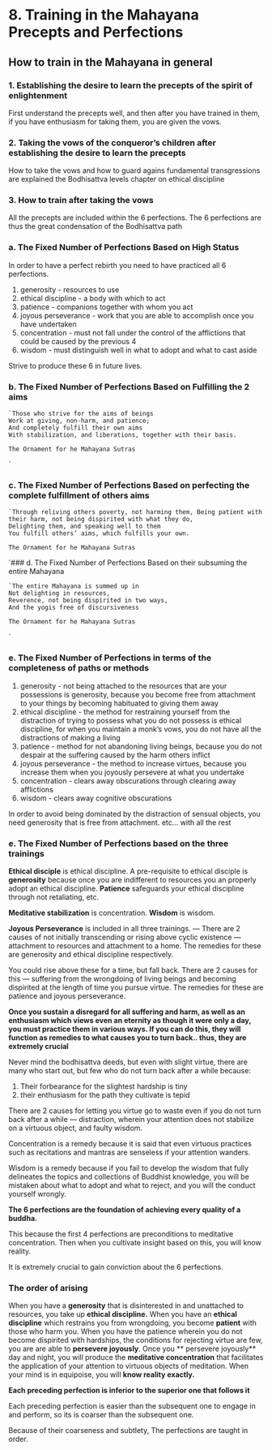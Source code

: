 
# 8. Training in the Mahayana Precepts and Perfections
## How to train in the Mahayana in general

### 1. Establishing the desire to learn the precepts of the spirit of enlightenment
First understand the precepts well, and then after you have trained in them, if you have enthusiasm for taking them, you are given the vows.
### 2. Taking the vows of the conqueror’s children after establishing the desire to learn the precepts
 How to take the vows and how to guard agains fundamental transgressions are explained the Bodhisattva levels chapter on ethical discipline

### 3. How to train after taking the vows
All the precepts are included within the 6 perfections. The 6 perfections are thus the great condensation of the Bodhisattva path

### a. The Fixed Number of Perfections Based on High Status
In order to have a perfect rebirth you need to have practiced all 6 perfections.

1. generosity - resources to use
2. ethical discipline - a body with which to act
3. patience - companions together with whom you act
4. joyous perseverance - work that you are able to accomplish once you have undertaken
5. concentration - must not fall under the control of the afflictions that could be caused by the previous 4
6. wisdom - must distinguish well in what to adopt and what to cast aside

Strive to produce these 6 in future lives.

### b. The Fixed Number of Perfections Based on Fulfilling the 2 aims

```
`Those who strive for the aims of beings
Work at giving, non-harm, and patience;
And completely fulfill their own aims
With stabilization, and liberations, together with their basis.

The Ornament for he Mahayana Sutras
```
\`
### c. The Fixed Number of Perfections Based on  perfecting the complete fulfillment of others aims

```
`Through reliving others poverty, not harming them, Being patient with their harm, not being dispirited with what they do,
Delighting them, and speaking well to them
You fulfill others’ aims, which fulfills your own.

The Ornament for he Mahayana Sutras
```
\`\### d. The Fixed Number of Perfections Based on  their subsuming the entire Mahayana

```
`The entire Mahayana is summed up in
Not delighting in resources,
Reverence, not being dispirited in two ways,
And the yogis free of discursiveness

The Ornament for he Mahayana Sutras
```
\`
### e. The Fixed Number of Perfections in terms of the completeness of paths or methods

1. generosity - not being attached to the resources that are your possessions is generosity, because you become free from attachment to your things by becoming habituated to giving them away
2. ethical discipline - the method for restraining yourself from the distraction of trying to possess what you do not possess is ethical discipline, for when you maintain a monk’s vows, you do not have all the distractions of making a living
3. patience - method for not abandoning living beings, because you do not despair at the suffering caused by the harm others inflict
4. joyous perseverance - the method to increase virtues, because you increase them when you joyously persevere at what you undertake
5. concentration - clears away obscurations through clearing away afflictions
6. wisdom - clears away cognitive obscurations

In order to avoid being dominated by the distraction of sensual objects, you need generosity that is free from attachment. etc… with all the rest

### e. The Fixed Number of Perfections based on the three trainings

**Ethical disciple** is ethical discipline. A pre-requisite to ethical disciple is **generosity**  because once you are indifferent to resources you an properly adopt an ethical discipline.  **Patience** safeguards your ethical discipline through not retaliating, etc.

**Meditative stabilization** is concentration. **Wisdom** is wisdom. 

**Joyous Perseverance** is included in all three trainings.
—
There are 2 causes of not initially transcending or rising above cyclic existence — attachment to resources and attachment to a home. The remedies for these are generosity and ethical discipline respectively.

You could rise above these for a time, but fall back. There are 2 causes for this — suffering from the wrongdoing of living beings and becoming dispirited at the length of time you pursue virtue. The remedies for these are patience and joyous perseverance. 

**Once you sustain a disregard for all suffering and harm, as well as an enthusiasm which views even an eternity as though it were only a day, you must practice them in various ways. If you can do this, they will function as remedies to what causes you to turn back.. thus, they are extremely crucial**

Never mind the bodhisattva deeds, but even with slight virtue, there are many who start out, but few who do not turn back after a while because:
1. Their forbearance for the slightest hardship is tiny
2. their enthusiasm for the path they cultivate is tepid

There are 2 causes for letting you virtue go to waste even if you do not turn back after a while — distraction, wherein your attention does not stabilize on a virtuous object, and faulty wisdom.

Concentration is a remedy because it is said that even virtuous practices such as recitations and mantras are senseless if your attention wanders.

Wisdom is a remedy because if you fail to develop the wisdom that fully delineates the topics and collections of Buddhist knowledge, you will be mistaken about what to adopt and what to reject, and you will the conduct yourself wrongly.

**The 6 perfections are the foundation of achieving every quality of a buddha.**

This because the first 4 perfections are preconditions to meditative concentration. Then when you cultivate insight based on this, you will know reality.

It is extremely crucial to gain conviction about the 6 perfections.

### The order of arising

When you have a **generosity** that is disinterested in and unattached to resources, you take up **ethical discipline.** When you have an **ethical discipline** which restrains you from wrongdoing, you become **patient** with those who harm you. When you have the patience wherein you do not become dispirited with hardships, the conditions for rejecting virtue are few, you are are able to **persevere joyously**.  Once you ** persevere joyously** day and night, you will produce the **meditative concentration** that facilitates the application of your attention to virtuous objects of meditation. When your mind is in equipoise, you will **know reality exactly.**

**Each preceding perfection is inferior to the superior one that follows it**

Each preceding perfection is easier than the subsequent one to engage in and perform, so its is coarser than the subsequent one. 

Because of their coarseness and subtlety, The perfections are taught in order.
